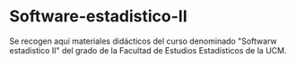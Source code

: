 # Software-estadistico-II
Se recogen aquí materiales didácticos del curso denominado "Softwarw estadistico II" del grado de la Facultad de Estudios Estadísticos de la UCM.
